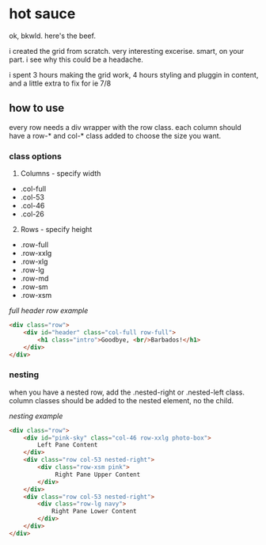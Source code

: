 # hot sauce

ok, bkwld. here's the beef. 

i created the grid from scratch. very interesting excerise. smart, on your part. i see why this could be a headache. 

i spent 3 hours making the grid work, 4 hours styling and pluggin in content, and a little extra to fix for ie 7/8

## how to use

every row needs a div wrapper with the row class. each column should have a row-* and col-* class added to choose the size you want.

### class options

1. Columns - specify width
  * .col-full
  * .col-53
  * .col-46
  * .col-26
2. Rows - specify height
  * .row-full
  * .row-xxlg
  * .row-xlg
  * .row-lg
  * .row-md
  * .row-sm
  * .row-xsm

_full header row example_

```html
<div class="row">
    <div id="header" class="col-full row-full">
        <h1 class="intro">Goodbye, <br/>Barbados!</h1>
    </div>
</div>
```

### nesting

when you have a nested row, add the .nested-right or .nested-left class. column classes should be added to the nested element, no the child.

_nesting example_

```html
<div class="row">
    <div id="pink-sky" class="col-46 row-xxlg photo-box">
        Left Pane Content
    </div>
    <div class="row col-53 nested-right">
        <div class="row-xsm pink">
             Right Pane Upper Content
        </div>
    </div>
    <div class="row col-53 nested-right">
        <div class="row-lg navy">
        	Right Pane Lower Content
        </div>
    </div>
</div>
```